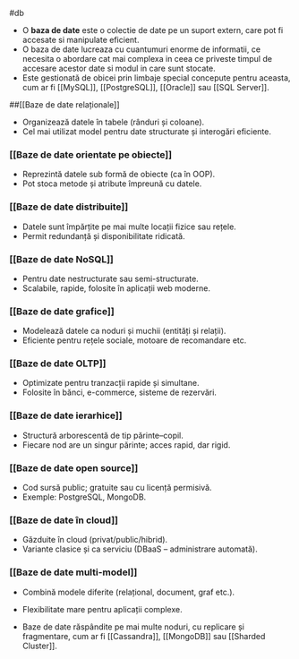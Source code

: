 #db
- O **baza de date**  este o colectie de date pe un suport extern, care pot fi accesate si manipulate eficient.
- O baza de date lucreaza cu cuantumuri enorme de informatii, ce necesita o abordare cat mai complexa in ceea ce priveste timpul de accesare acestor date si modul in care sunt stocate.
 - Este gestionată de obicei prin limbaje special concepute pentru aceasta, cum ar fi [[MySQL]], [[PostgreSQL]], [[Oracle]] sau [[SQL Server]].

##[[Baze de date relaționale]]
- Organizează datele în tabele (rânduri și coloane).
- Cel mai utilizat model pentru date structurate și interogări eficiente.

### [[Baze de date orientate pe obiecte]]
- Reprezintă datele sub formă de obiecte (ca în OOP).
- Pot stoca metode și atribute împreună cu datele.

### [[Baze de date distribuite]]
- Datele sunt împărțite pe mai multe locații fizice sau rețele.
- Permit redundanță și disponibilitate ridicată.

### [[Baze de date NoSQL]]
- Pentru date nestructurate sau semi-structurate.
- Scalabile, rapide, folosite în aplicații web moderne.

### [[Baze de date grafice]]
- Modelează datele ca noduri și muchii (entități și relații).
- Eficiente pentru rețele sociale, motoare de recomandare etc.

### [[Baze de date OLTP]]
- Optimizate pentru tranzacții rapide și simultane.
- Folosite în bănci, e-commerce, sisteme de rezervări.

### [[Baze de date ierarhice]]
- Structură arborescentă de tip părinte–copil.
- Fiecare nod are un singur părinte; acces rapid, dar rigid.

### [[Baze de date open source]]
- Cod sursă public; gratuite sau cu licență permisivă.
- Exemple: PostgreSQL, MongoDB.

### [[Baze de date în cloud]]
- Găzduite în cloud (privat/public/hibrid).
- Variante clasice și ca serviciu (DBaaS – administrare automată).

### [[Baze de date multi-model]]
- Combină modele diferite (relațional, document, graf etc.).
- Flexibilitate mare pentru aplicații complexe.

 - Baze de date răspândite pe mai multe noduri, cu replicare și fragmentare, cum ar fi [[Cassandra]], [[MongoDB]] sau [[Sharded Cluster]].
